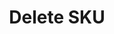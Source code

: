 ---
title: Delete SKU
type: endpoint
category: 639ba2628407100061f5faac
slug: delete-sku
parentDoc: 639ba2658407100061f5fab9
hidden: false
order: 14
---